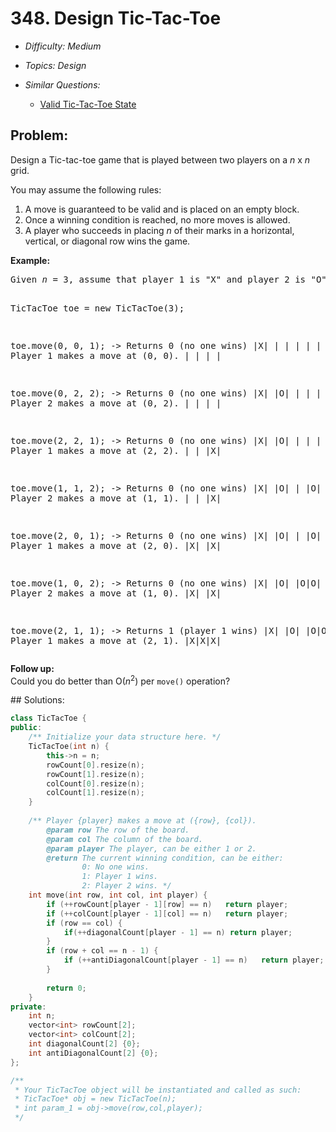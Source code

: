 # 348. Design Tic-Tac-Toe

* *Difficulty: Medium*

* *Topics: Design*

* *Similar Questions:*

  * [Valid Tic-Tac-Toe State](valid-tic-tac-toe-state.md)

## Problem:

<p>Design a Tic-tac-toe game that is played between two players on a <i>n</i> x <i>n</i> grid.
</p>

<p>You may assume the following rules:
<ol>
<li>A move is guaranteed to be valid and is placed on an empty block.</li>
<li>Once a winning condition is reached, no more moves is allowed.</li>
<li>A player who succeeds in placing <i>n</i> of their marks in a horizontal, vertical, or diagonal row wins the game.</li>
</ol>
</p>

<p><b>Example:</b><br />
<pre>
Given <i>n</i> = 3, assume that player 1 is "X" and player 2 is "O" in the board.

TicTacToe toe = new TicTacToe(3);

toe.move(0, 0, 1); -> Returns 0 (no one wins)
|X| | |
| | | |    // Player 1 makes a move at (0, 0).
| | | |

toe.move(0, 2, 2); -> Returns 0 (no one wins)
|X| |O|
| | | |    // Player 2 makes a move at (0, 2).
| | | |

toe.move(2, 2, 1); -> Returns 0 (no one wins)
|X| |O|
| | | |    // Player 1 makes a move at (2, 2).
| | |X|

toe.move(1, 1, 2); -> Returns 0 (no one wins)
|X| |O|
| |O| |    // Player 2 makes a move at (1, 1).
| | |X|

toe.move(2, 0, 1); -> Returns 0 (no one wins)
|X| |O|
| |O| |    // Player 1 makes a move at (2, 0).
|X| |X|

toe.move(1, 0, 2); -> Returns 0 (no one wins)
|X| |O|
|O|O| |    // Player 2 makes a move at (1, 0).
|X| |X|

toe.move(2, 1, 1); -> Returns 1 (player 1 wins)
|X| |O|
|O|O| |    // Player 1 makes a move at (2, 1).
|X|X|X|
</pre>
</p>

<p><b>Follow up:</b><br />
Could you do better than O(<i>n</i><sup>2</sup>) per <code>move()</code> operation?
</p>
## Solutions:

```c++
class TicTacToe {
public:
    /** Initialize your data structure here. */
    TicTacToe(int n) {
        this->n = n;
        rowCount[0].resize(n);
        rowCount[1].resize(n);
        colCount[0].resize(n);
        colCount[1].resize(n);
    }
    
    /** Player {player} makes a move at ({row}, {col}).
        @param row The row of the board.
        @param col The column of the board.
        @param player The player, can be either 1 or 2.
        @return The current winning condition, can be either:
                0: No one wins.
                1: Player 1 wins.
                2: Player 2 wins. */
    int move(int row, int col, int player) {
        if (++rowCount[player - 1][row] == n)   return player;
        if (++colCount[player - 1][col] == n)   return player;
        if (row == col) {
            if(++diagonalCount[player - 1] == n) return player;
        }
        if (row + col == n - 1) {
            if (++antiDiagonalCount[player - 1] == n)   return player;
        }
        
        return 0;
    }
private:
    int n;
    vector<int> rowCount[2];
    vector<int> colCount[2];
    int diagonalCount[2] {0};
    int antiDiagonalCount[2] {0};
};

/**
 * Your TicTacToe object will be instantiated and called as such:
 * TicTacToe* obj = new TicTacToe(n);
 * int param_1 = obj->move(row,col,player);
 */
```
